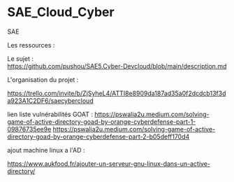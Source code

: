 # SAE_Cloud_Cyber
SAE

Les ressources :  

Le sujet  :  
https://github.com/pushou/SAE5.Cyber-Devcloud/blob/main/description.md

L'organisation du projet  : 

https://trello.com/invite/b/ZjSyheL4/ATTI8e8909da187ad35a0f2dcdcb13f3da923A1C2DF6/saecybercloud

lien liste vulnérabilités GOAT : https://pswalia2u.medium.com/solving-game-of-active-directory-goad-by-orange-cyberdefense-part-1-09876735ee9e
https://pswalia2u.medium.com/solving-game-of-active-directory-goad-by-orange-cyberdefense-part-2-b05deff170d4



ajout machine linux a l'AD :

https://www.aukfood.fr/ajouter-un-serveur-gnu-linux-dans-un-active-directory/
